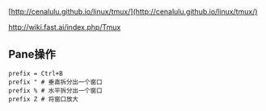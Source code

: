 [http://cenalulu.github.io/linux/tmux/](http://cenalulu.github.io/linux/tmux/)

http://wiki.fast.ai/index.php/Tmux

## Pane操作

```
prefix = Ctrl+B
prefix " # 垂直拆分出一个窗口
prefix % # 水平拆分出一个窗口
prefix Z # 将窗口放大
```